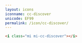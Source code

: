 ```yaml
---
layout: icons
iconname: cc-discover
unicode: EF99
permalink: /icon/cc-discover/
---
```


``` html
<i class="mi mi-cc-discover"></i>
```
